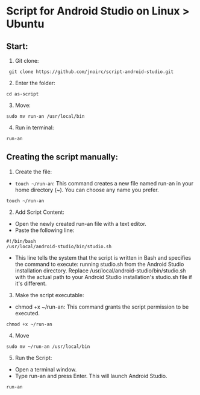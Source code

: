 # Script for Android Studio on Linux > Ubuntu

## Start:

1. Git clone:

```
 git clone https://github.com/jnoirc/script-android-studio.git
```

2. Enter the folder:

```
cd as-script

```

3. Move:

```
sudo mv run-an /usr/local/bin

```

4. Run in terminal:

```
run-an

```

## Creating the script manually:

1. Create the file:

- `touch ~/run-an`: This command creates a new file named run-an in your home directory (~). You can choose any name you prefer.

```
touch ~/run-an

```

2. Add Script Content:

- Open the newly created run-an file with a text editor.
- Paste the following line:

```
#!/bin/bash
/usr/local/android-studio/bin/studio.sh

```

- This line tells the system that the script is written in Bash and specifies the command to execute: running studio.sh from the Android Studio installation directory. Replace /usr/local/android-studio/bin/studio.sh with the actual path to your Android Studio installation's studio.sh file if it's different.

3. Make the script executable:

- chmod +x ~/run-an: This command grants the script permission to be executed.

```
chmod +x ~/run-an

```

4. Move

```
sudo mv ~/run-an /usr/local/bin

```

5. Run the Script:

- Open a terminal window.
- Type run-an and press Enter. This will launch Android Studio.

```
run-an

```
